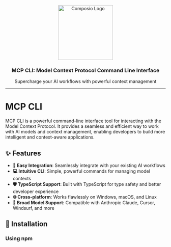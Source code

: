 <p align="center">
  <picture width="200">
    <source media="(prefers-color-scheme: dark)" width="172" srcset="https://github.com/ComposioHQ/composio/blob/fix/docs-images/js/docs/assets/Composio-Logo-dark.svg">
    <source media="(prefers-color-scheme: light)" width="172" srcset="https://github.com/ComposioHQ/composio/blob/fix/docs-images/js/docs/assets/Composio-Logo-light.svg">
    <img alt="Composio Logo" width="172" src="https://github.com/ComposioHQ/composio/blob/fix/docs-images/js/docs/assets/Composio-Logo-dark.svg"/>
  </picture>
  <h3 align="center">MCP CLI: Model Context Protocol Command Line Interface</h3>
  <p align="center">Supercharge your AI workflows with powerful context management</p>
  <hr/>
</p>

# MCP CLI

MCP CLI is a powerful command-line interface tool for interacting with the Model Context Protocol. It provides a seamless and efficient way to work with AI models and context management, enabling developers to build more intelligent and context-aware applications.

## ✨ Features

- **🔌 Easy Integration**: Seamlessly integrate with your existing AI workflows
- **💻 Intuitive CLI**: Simple, powerful commands for managing model contexts
- **🛡️ TypeScript Support**: Built with TypeScript for type safety and better developer experience
- **🌐 Cross-platform**: Works flawlessly on Windows, macOS, and Linux
- **🤖 Broad Model Support**: Compatible with Anthropic Claude, Cursor, Windsurf, and more

## 🚀 Installation

### Using npm

